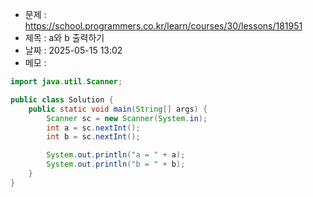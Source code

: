 - 문제 : https://school.programmers.co.kr/learn/courses/30/lessons/181951
- 제목 : a와 b 출력하기
- 날짜 : 2025-05-15 13:02
- 메모 : 
```java
import java.util.Scanner;

public class Solution {
    public static void main(String[] args) {
        Scanner sc = new Scanner(System.in);
        int a = sc.nextInt();
        int b = sc.nextInt();

        System.out.println("a = " + a);
        System.out.println("b = " + b);
    }
}
```